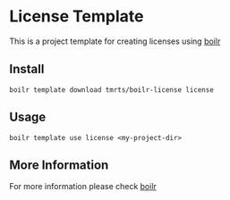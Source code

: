 # License Template
This is a project template for creating licenses using [boilr](https://github.com/tmrts/boilr)

## Install
`boilr template download tmrts/boilr-license license`

## Usage
`boilr template use license <my-project-dir>`

## More Information
For more information please check [boilr](https://github.com/tmrts/boilr)

